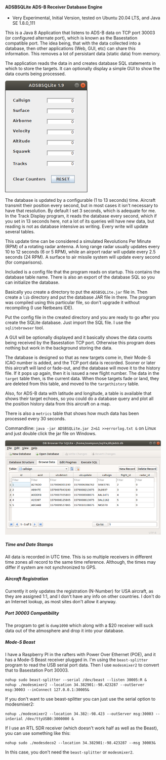 #### ADSBSQLite ADS-B Receiver Database Engine

* Very Experimental, Initial Version, tested on Ubuntu 20.04 LTS, and Java SE 1.8.0_111

This is a Java 8 Application that listens to ADS-B data on TCP port 30003 (or configured alternate port), which is known as the Basestation compatible port. The idea being, that with the data collected into a database, then other applications (Web, GUI, etc) can share this information. This removes a lot of persistant data (static data) from memory.

The application reads the data in and creates database SQL statements in which to store the targets. It can optionally display a simple GUI to show the data counts being processed.

![My image](https://raw.githubusercontent.com/srsampson/ADSBSQLite/master/adsbsqlite.png)

The database is updated by a configurable (1 to 13 seconds) time. Aircraft transmit their position every second, but in most cases it isn't necessary to have that resolution. By default I set 3 seconds, which is adequate for me. In the Track Display program, it reads the database every second, which if you set in 13 seconds here, not a lot of its queries will have new data, but reading is not as database intensive as writing. Every write will update several tables.

This update time can be considered a simulated Revolutions Per Minute (RPM) of a rotating radar antenna. A long range radar usually updates every 10 to 12 seconds (6 or 5 RPM), while an airport radar will update every 2.5 seconds (24 RPM). A surface to air missile system will update every second (for comparisons).

Included is a config file that the program reads on startup. This contains the database table name. There is also an export of the database SQL so you can initialize the database.

Basically you create a directory to put the ```ADSBSQLite.jar``` file in. Then create a ```lib``` directory and put the database JAR file in there. The program was compiled using this particular file, so don't upgrade it without recompiling (I use Netbeans IDE).

Put the config file in the created directory and you are ready to go after you create the SQLite database. Just import the SQL file. I use the ```sqlitebrowser``` tool.

A GUI will be optionally displayed and it basically shows the data counts being received by the Basestation TCP port. Otherwise this program does nothing but work in the background storing the data.

The database is designed so that as new targets come in, their Mode-S ICAO number is added, and the TCP port data is recorded. Sooner or later this aircraft will land or fade-out, and the database will move it to the history file. If it pops up again, then it is issued a new flight number. The data in the ```target``` table then, is the current data. When those targets fade or land, they are deleted from this table, and moved to the ```targethistory``` table.

Also, for ADS-B data with latitude and longitude, a table is available that shows their target echoes, so you could do a database query and plot all the position history data from this aircraft on a map.

There is also a ```metrics``` table that shows how much data has been processed every 30 seconds.

Commandline: ```java -jar ADSBSQLite.jar 2>&1 >>errorlog.txt &``` on Linux and just double click the jar file on Windows.

![My image](https://raw.githubusercontent.com/srsampson/ADSBSQLite/master/callsign.png)

##### Time and Date Stamps
All data is recorded in UTC time. This is so multiple receivers in different time zones all record to the same time reference. Although, the times may differ if system are not synchronized to GPS.

##### Aircraft Registration
Currently it only updates the registration (N-Number) for USA aircraft, as they are assigned 1:1, and I don't have any info on other countries. I don't do an Internet lookup, as most sites don't allow it anyway.

##### Port 30003 Compatibility
The program to get is ```dump1090``` which along with a $20 receiver will suck data out of the atmosphere and drop it into your database.

##### Mode-S Beast
I have a Raspberry PI in the rafters with Power Over Ethernet (POE), and it has a Mode-S Beast receiver plugged in. I'm using the ```beast-splitter``` program to read the USB serial port data. Then I use ```modesmixer2``` to convert that to Basestation Port 30003.
```
nohup sudo beast-splitter --serial /dev/beast --listen 30005:R &
nohup ./modesmixer2 --location 34.382901:-98.423287 --outServer msg:30003 --inConnect 127.0.0.1:30005&
```
If you don't want to use beast-splitter you can just use the serial option to modesmixer2:
```
nohup ./modesmixer2 --location 34.382:-98.423 --outServer msg:30003 --inSerial /dev/ttyUSB0:3000000 &
```
If I use an RTL SDR receiver (which doesn't work half as well as the Beast), you can use something like this:
```
nohup sudo ./modesdeco2 --location 34.382901:-98.423287 --msg 30003&
```
In this case, you don't need the ```beast-splitter``` or ```modesmixer2```.

